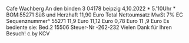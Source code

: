 Cafe Wachberg An den binden 3 04178 beipzig 4,10.2022 * 5.'10Uhr * BOM:55271 Süß und Herzhaft 11,90 Euro Total Nettoumsatz MwSt 7% EC Sequenznummer^ 55271 11,9 Euro 11,12 Euro 0,78 Euro 11 ,9 Euro Es bediente sie: Bed.2 15506 Steuer-Nr -262-232 Vielen Dank für Ihren Besuch! c.by KCV